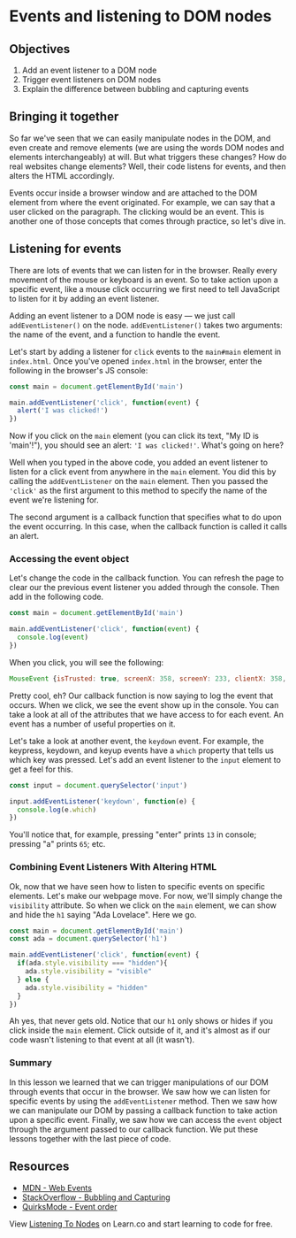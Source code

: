 # Events and listening to DOM nodes

## Objectives

1. Add an event listener to a DOM node
2. Trigger event listeners on DOM nodes
3. Explain the difference between bubbling and capturing events

## Bringing it together

So far we've seen that we can easily manipulate nodes in the DOM, and even create and remove elements (we are using the words DOM nodes and elements interchangeably) at will. But what triggers these changes?  How do real websites change elements?  Well, their code listens for events, and then alters the HTML accordingly.

Events occur inside a browser window and are attached to the DOM element from where the event originated.  For example, we can say that a user clicked on the paragraph.  The clicking would be an event.  This is another one of those concepts that comes through practice, so let's dive in.

## Listening for events

There are lots of events that we can listen for in the browser.  Really every movement of the mouse or keyboard is an event.  So to take action upon a specific event, like a mouse click occurring we first need to tell JavaScript to listen for it by adding an event listener.   

Adding an event listener to a DOM node is easy — we just call `addEventListener()` on the node. `addEventListener()` takes two arguments: the name of the event, and a function to handle the event.

Let's start by adding a listener for `click` events to the `main#main` element in `index.html`. Once you've opened `index.html` in the browser, enter the following in the browser's JS console:

```js
const main = document.getElementById('main')

main.addEventListener('click', function(event) {
  alert('I was clicked!')
})
```

Now if you click on the `main` element (you can click its text, "My ID is 'main'!"), you should see an alert: `'I was clicked!'`. What's going on here?

Well when you typed in the above code, you added an event listener to listen for a click event from anywhere in the `main` element.  You did this by calling the `addEventListener` on the `main` element.  Then you passed the `'click'` as the first argument to this method to specify the name of the event we're listening for.  

The second argument is a callback function that specifies what to do upon the event occurring. In this case, when the callback function is called it calls an alert.   

### Accessing the event object

Let's change the code in the callback function.  You can refresh the page to clear our the previous event listener you added through the console.  Then add in the following code.  

```js
const main = document.getElementById('main')

main.addEventListener('click', function(event) {
  console.log(event)
})

```

When you click, you will see the following:

```js
MouseEvent {isTrusted: true, screenX: 358, screenY: 233, clientX: 358, clientY: 112, …}
```

Pretty cool, eh?  Our callback function is now saying to log the event that occurs.  When we click, we see the event show up in the console.  You can take a look at all of the attributes that we have access to for each event.  An  event has a number of useful properties on it.

Let's take a look at another event, the `keydown` event.  For example, the keypress, keydown, and keyup events have a `which` property that tells us which key was pressed. Let's add an event listener to the `input` element to get a feel for this.

```js
const input = document.querySelector('input')

input.addEventListener('keydown', function(e) {
  console.log(e.which)
})
```

You'll notice that, for example, pressing "enter" prints `13` in console; pressing "a" prints `65`; etc.

### Combining Event Listeners With Altering HTML

Ok, now that we have seen how to listen to specific events on specific elements.  Let's make our webpage move.  For now, we'll simply change the `visibility` attribute.  So when we click on the `main` element, we can show and hide the `h1` saying "Ada Lovelace".  Here we go.  

```js
const main = document.getElementById('main')
const ada = document.querySelector('h1')

main.addEventListener('click', function(event) {
  if(ada.style.visibility === "hidden"){
    ada.style.visibility = "visible"
  } else {
    ada.style.visibility = "hidden"
  }
})
```

Ah yes, that never gets old.  Notice that our `h1` only shows or hides if you click inside the `main` element.  Click outside of it, and it's almost as if our code wasn't listening to that event at all (it wasn't).    

### Summary

In this lesson we learned that we can trigger manipulations of our DOM through events that occur in the browser.  We saw how we can listen for specific events by using the `addEventListener` method.  Then we saw how we can manipulate our DOM by passing a callback function to take action upon a specific event.  Finally, we saw how we can access the `event` object through the argument passed to our callback function.  We put these lessons together with the last piece of code.   


## Resources

- [MDN - Web Events](https://developer.mozilla.org/en-US/docs/Web/Events)
- [StackOverflow - Bubbling and Capturing](http://stackoverflow.com/questions/4616694/what-is-event-bubbling-and-capturing)
- [QuirksMode - Event order](http://www.quirksmode.org/js/events_order.html)

<p class='util--hide'>View <a href='https://learn.co/lessons/listening-to-dom-nodes'>Listening To Nodes</a> on Learn.co and start learning to code for free.</p>
